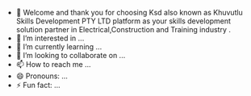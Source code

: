 - 👋 Welcome and thank you for choosing Ksd also known as Khuvutlu Skills Development PTY LTD platform as your skills development solution partner in Electrical,Construction and Training industry .
- 👀 I’m interested in ...
- 🌱 I’m currently learning ...
- 💞️ I’m looking to collaborate on ...
- 📫 How to reach me ...
- 😄 Pronouns: ...
- ⚡ Fun fact: ...

<!---
Ksdskillsdev/Ksdskillsdev is a ✨ special ✨ repository because its `README.md` (this file) appears on your GitHub profile.
You can click the Preview link to take a look at your changes.
--->
